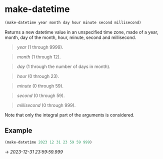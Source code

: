 # make-datetime
```scheme
(make-datetime year month day hour minute second millisecond)
```
Returns a new datetime value in an unspecified time zone, made of a year, month, day of the month, hour, minute, second and millisecond.

> *year* (1 through 9999).

> *month* (1 through 12).

> *day* (1 through the number of days in month).

> *hour* (0 through 23).

> *minute* (0 through 59).

> *second* (0 through 59).

> *millisecond* (0 through 999).

Note that only the integral part of the arguments is considered.

## Example
```scheme
(make-datetime 2023 12 31 23 59 59 999)
```
-> *2023-12-31 23:59:59.999*